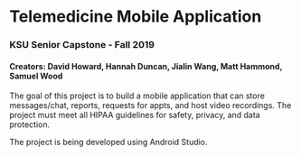 # Telemedicine Mobile Application   
### KSU Senior Capstone - Fall 2019  
#### Creators: David Howard, Hannah Duncan, Jialin Wang, Matt Hammond, Samuel Wood

The goal of this project is to build a mobile application that can store messages/chat, reports, requests for appts, and host video recordings. The project must meet all HIPAA guidelines for safety, privacy, and data protection.  

The project is being developed using Android Studio.
